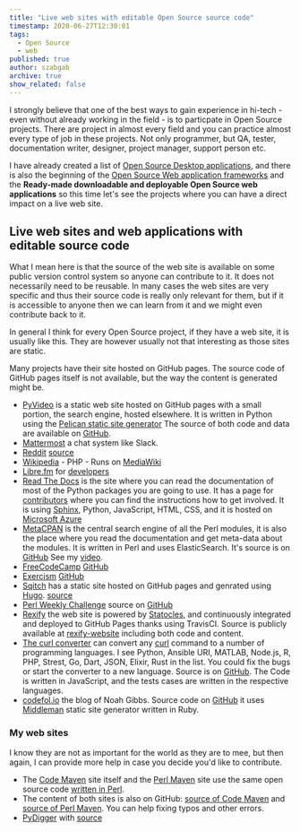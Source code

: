 ```yaml
---
title: "Live web sites with editable Open Source source code"
timestamp: 2020-06-27T12:30:01
tags:
  - Open Source
  - web
published: true
author: szabgab
archive: true
show_related: false
---
```



I strongly believe that one of the best ways to gain experience in hi-tech - even without already working in the field -
is to particpate in Open Source projects. There are project in almost every field and you can practice almost every
type of job in these projects. Not only programmer, but QA, tester, documentation writer, designer, project manager,
support person etc.

I have already created a list of [Open Source Desktop applications](/open-source-desktop-applications),
and there is also the beginning of the [Open Source Web application frameworks](/open-source-web-applications)
and the <b>Ready-made downloadable and deployable Open Source web applications</b>
so this time let's see the projects where you can have a direct impact on a live web site.


## Live web sites and web applications with editable source code

What I mean here is that the source of the web site is available on some public version control system so anyone can contribute to it.
It does not necessarily need to be reusable. In many cases the web sites are very specific and thus their source code is really only
relevant for them, but if it is accessible to anyone then we can learn from it and we might even contribute back to it.

In general I think for every Open Source project, if they have a web site, it is usually like this. They are however usually not that
interesting as those sites are static.

Many projects have their site hosted on GitHub pages. The source code of GitHub pages itself is not available, but the way the content
is generated might be.

* [PyVideo](https://pyvideo.org/) is a static web site hosted on GitHub pages with a small portion, the search engine, hosted elsewhere. It is written in Python using the [Pelican static site generator](https://blog.getpelican.com/) The source of both code and data are available on [GitHub](https://github.com/pyvideo/).
* [Mattermost](https://mattermost.com/) a chat system like Slack.
* [Reddit](https://www.reddit.com/) [source](https://github.com/reddit)
* [Wikipedia](https://www.wikipedia.org/) - PHP - Runs on [MediaWiki](https://www.mediawiki.org/)
* [Libre.fm](https://libre.fm/) for [developers](https://gnu.io/fm/)
* [Read The Docs](https://readthedocs.org/) is the site where you can read the documentation of most of the Python packages you are going to use. It has a page for <a
href="https://docs.readthedocs.io/page/contribute.html">contributors</a> where you can find the instructions how to get involved. It is using [Sphinx](https://www.sphinx-doc.org/), Python, JavaScript, HTML, CSS, and it is hosted on [Microsoft Azure](https://azure.microsoft.com/)
* [MetaCPAN](https://metacpan.org/) is the central search engine of all the Perl modules, it is also the place where you read the documentation and get meta-data about the modules. It is written in Perl and uses
ElasticSearch. It's source is on [GitHub](https://github.com/metacpan) See my [video](/how-to-contribute-to-metacpan).
* [FreeCodeCamp](https://www.freecodecamp.org/) [GitHub](https://github.com/freeCodeCamp/)
* [Exercism](https://exercism.io/) [GitHub](https://github.com/exercism)
* [Sqitch](https://sqitch.org/) has a static site hosted on GitHub pages and genrated using [Hugo](https://gohugo.io/). [source](https://sqitch.org/site/)
* [Perl Weekly Challenge](https://perlweeklychallenge.org/) source on [GitHub](https://github.com/manwar/perlweeklychallenge)
* [Rexify](https://www.rexify.org/) the web site is powered by [Statocles](http://preaction.me/statocles/), and continuously integrated and deployed to GitHub Pages thanks using TravisCI. Source is publicly
available at [rexify-website](https://github.com/RexOps/rexify-website) including both code and content.
* [The curl converter](https://curl.trillworks.com/) can convert any [curl](https://curl.haxx.se/) command to a number of programming languages. I see Python, Ansible URI, MATLAB, Node.js, R, PHP, Strest, Go,
Dart, JSON, Elixir, Rust in the list. You could fix the bugs or start the converter to a new language. Source is on [GitHub](https://github.com/NickCarneiro/curlconverter). The Code is written in JavaScript, and the tests cases
are written in the respective languages.
* [codefol.io](https://codefol.io/) the blog of Noah Gibbs. Source code on [GitHub](https://github.com/noahgibbs/codefolio_middleman) it uses [Middleman](https://middlemanapp.com/) static site
generator written in Ruby.


<h3>My web sites</h3>

I know they are not as important for the world as they are to mee, but then again, I can provide more help in case you decide you'd
like to contribute.

* The [Code Maven](/) site itself and the [Perl Maven](https://perlmaven.com/) site use the same open source code [written in Perl](https://github.com/szabgab/Perl-Maven).
* The content of both sites is also on GitHub: [source of Code Maven](https://github.com/szabgab/code-maven.com/) and [source of Perl Maven](https://github.com/szabgab/perlmaven.com/). You can help fixing typos and other errors.
* [PyDigger](https://pydigger.com/) with [source](https://github.com/szabgab/pydigger.com/)

<!--
    <li><a href=""></a> <a href=""></a></li>
-->

